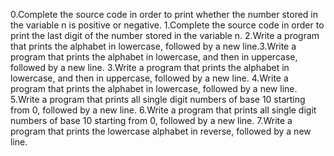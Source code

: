 0.Complete the source code in order to print whether the number stored in the variable n is positive or negative.
1.Complete the source code in order to print the last digit of the number stored in the variable n.
2.Write a program that prints the alphabet in lowercase, followed by a new line.3.Write a program that prints the alphabet in lowercase, and then in uppercase, followed by a new line.
3.Write a program that prints the alphabet in lowercase, and then in uppercase, followed by a new line.
4.Write a program that prints the alphabet in lowercase, followed by a new line.
5.Write a program that prints all single digit numbers of base 10 starting from 0, followed by a new line.
6.Write a program that prints all single digit numbers of base 10 starting from 0, followed by a new line.
7.Write a program that prints the lowercase alphabet in reverse, followed by a new line.
